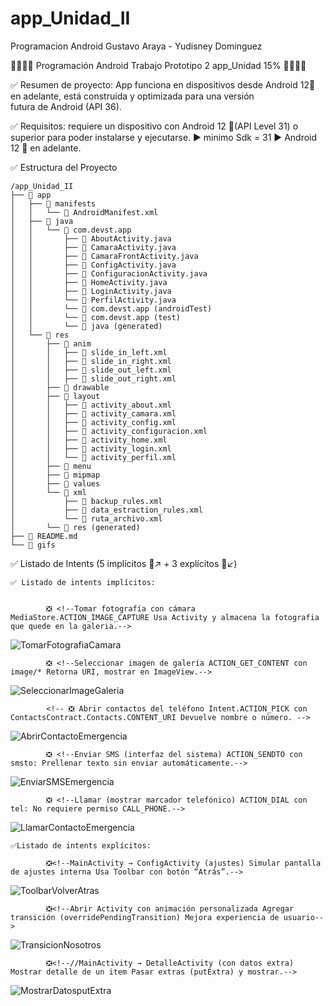 # app_Unidad_II

Programacion Android Gustavo Araya - Yudisney Dominguez

📱📱📱📱 Programación Android Trabajo Prototipo 2 app_Unidad 15% 📱📱📱📱

✅ Resumen de proyecto: App funciona en dispositivos desde Android 12🤖 en adelante, está construida y optimizada para una versión  
futura de Android (API 36).

✅ Requisitos: requiere un dispositivo con Android 12 🤖(API Level 31) o superior para poder instalarse y ejecutarse.
▶ minimo Sdk = 31
▶ Android 12 🤖 en adelante.

✅ Estructura del Proyecto

```text
/app_Unidad_II
├── 📁 app
│   ├── 📁 manifests
│   │   └── 📜 AndroidManifest.xml
│   ├── 📁 java
│   │   └── 📁 com.devst.app
│   │       ├── 📜 AboutActivity.java
│   │       ├── 📜 CamaraActivity.java
│   │       ├── 📜 CamaraFrontActivity.java
│   │       ├── 📜 ConfigActivity.java
│   │       ├── 📜 ConfiguracionActivity.java
│   │       ├── 📜 HomeActivity.java
│   │       ├── 📜 LoginActivity.java
│   │       └── 📜 PerfilActivity.java
│   │       └── 📁 com.devst.app (androidTest)
│   │       └── 📁 com.devst.app (test)
│   │       └── 📁 java (generated)
│   └── 📁 res
│       ├── 📁 anim
│       │   ├── 📜 slide_in_left.xml
│       │   ├── 📜 slide_in_right.xml
│       │   ├── 📜 slide_out_left.xml
│       │   ├── 📜 slide_out_right.xml
│       ├── 📁 drawable
│       ├── 📁 layout
│       │   ├── 📜 activity_about.xml
│       │   ├── 📜 activity_camara.xml
│       │   ├── 📜 activity_config.xml
│       │   ├── 📜 activity_configuracion.xml
│       │   ├── 📜 activity_home.xml
│       │   ├── 📜 activity_login.xml
│       │   └── 📜 activity_perfil.xml
│       ├── 📁 menu
│       ├── 📁 mipmap
│       ├── 📁 values
│       └── 📁 xml
│           ├── 📜 backup_rules.xml
│           ├── 📜 data_estraction_rules.xml
│           └── 📜 ruta_archivo.xml
│       └── 📁 res (generated)
├── 📜 README.md
└── 📁 gifs
```

✅ Listado de Intents (5 implícitos 📱↗ + 3 explícitos 📱↙)

    ✅ Listado de intents implícitos:


            ❎ <!--Tomar fotografía con cámara MediaStore.ACTION_IMAGE_CAPTURE Usa Activity y almacena la fotografia que quede en la galeria.-->
                            
![TomarFotografiaCamara](https://github.com/user-attachments/assets/625c8d08-1570-451c-b1e7-8b8fee4e8fa7)

            ❎ <!--Seleccionar imagen de galería ACTION_GET_CONTENT con image/* Retorna URI, mostrar en ImageView.-->
               
![SeleccionarImageGaleria](https://github.com/user-attachments/assets/6282132e-0d14-476c-beb0-7ad2d3bf8db6)

            <!-- ❎ Abrir contactos del teléfono Intent.ACTION_PICK con ContactsContract.Contacts.CONTENT_URI Devuelve nombre o número. -->
![AbrirContactoEmergencia](https://github.com/user-attachments/assets/ce1277c4-b59f-4805-8042-993b62b0d44c)

            ❎ <!--Enviar SMS (interfaz del sistema) ACTION_SENDTO con smsto: Prellenar texto sin enviar automáticamente.-->
                
![EnviarSMSEmergencia](https://github.com/user-attachments/assets/12135b71-1a6a-48cf-bc54-f6f64d9aef41)

            ❎ <!--Llamar (mostrar marcador telefónico) ACTION_DIAL con tel: No requiere permiso CALL_PHONE.-->

![LlamarContactoEmergencia](https://github.com/user-attachments/assets/44e78946-95b1-4373-855e-5798cd64c2e2)


    ✅Listado de intents explícitos:

            ❎<!--MainActivity → ConfigActivity (ajustes) Simular pantalla de ajustes interna Usa Toolbar con botón “Atrás”.-->
![ToolbarVolverAtras](https://github.com/user-attachments/assets/51d48bd1-6aa3-4fca-b85e-4dbac7654e3d)

            ❎<!--Abrir Activity con animación personalizada Agregar transición (overridePendingTransition) Mejora experiencia de usuario-->

![TransicionNosotros](https://github.com/user-attachments/assets/244528fa-687a-49d3-9c4e-1412b423f98a)

            ❎<!--//MainActivity → DetalleActivity (con datos extra) Mostrar detalle de un item Pasar extras (putExtra) y mostrar.-->
            
![MostrarDatosputExtra](https://github.com/user-attachments/assets/c79b2054-cf3a-4ce9-9ede-f449e7f1559b)
